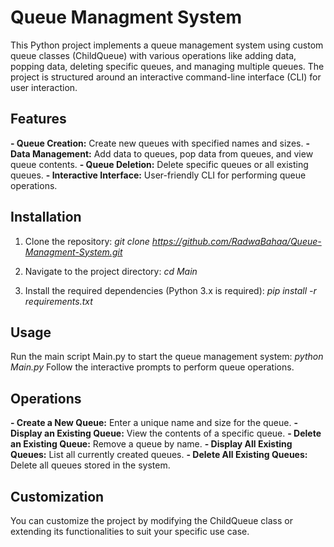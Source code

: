 # Queue Managment System
This Python project implements a queue management system using custom queue classes (ChildQueue) with various operations like adding data, popping data, deleting specific queues, and managing multiple queues. The project is structured around an interactive command-line interface (CLI) for user interaction.

## Features
  **- Queue Creation:** Create new queues with specified names and sizes.
  **- Data Management:** Add data to queues, pop data from queues, and view queue contents.
  **- Queue Deletion:** Delete specific queues or all existing queues.
  **- Interactive Interface:** User-friendly CLI for performing queue operations.
  
## Installation
  1. Clone the repository:
      *git clone https://github.com/RadwaBahaa/Queue-Managment-System.git*
     
  2. Navigate to the project directory:
      *cd Main*
     
  3. Install the required dependencies (Python 3.x is required):
      *pip install -r requirements.txt*
     
## Usage
  Run the main script Main.py to start the queue management system:
    *python Main.py*
  Follow the interactive prompts to perform queue operations.

## Operations
  **- Create a New Queue:** Enter a unique name and size for the queue.
  **- Display an Existing Queue:** View the contents of a specific queue.
  **- Delete an Existing Queue:** Remove a queue by name.
  **- Display All Existing Queues:** List all currently created queues.
  **- Delete All Existing Queues:** Delete all queues stored in the system.

## Customization
  You can customize the project by modifying the ChildQueue class or extending its functionalities to suit your specific use case.
